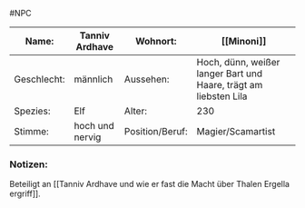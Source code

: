#NPC 

| Name:              | Tanniv Ardhave  | Wohnort:           | [[Minoni]]                                                       |
| ------------------ | --------------- | ------------------ | ---------------------------------------------------------------- |
| Geschlecht:        | männlich        | Aussehen:          | Hoch, dünn, weißer langer Bart und Haare, trägt am liebsten Lila |
| Spezies:           | Elf             | Alter:             | 230                                                              |
| Stimme:            | hoch und nervig | Position/Beruf:    | Magier/Scamartist                                                |
### Notizen:
Beteiligt an [[Tanniv Ardhave und wie er fast die Macht über Thalen Ergella ergriff]].